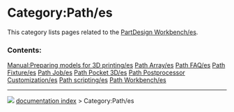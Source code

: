 # Category:Path/es
This category lists pages related to the [PartDesign Workbench/es](PartDesign_Workbench/es.md).

### Contents:

    
  [Manual:Preparing models for 3D printing/es](Manual:Preparing_models_for_3D_printing/es.md)   [Path Array/es](Path_Array/es.md)           [Path FAQ/es](Path_FAQ/es.md)
  [Path Fixture/es](Path_Fixture/es.md)                                                         [Path Job/es](Path_Job/es.md)               [Path Pocket 3D/es](Path_Pocket_3D/es.md)
  [Path Postprocessor Customization/es](Path_Postprocessor_Customization/es.md)                 [Path scripting/es](Path_scripting/es.md)   [Path Workbench/es](Path_Workbench/es.md)



---
![](images/Right_arrow.png) [documentation index](../README.md) > Category:Path/es
